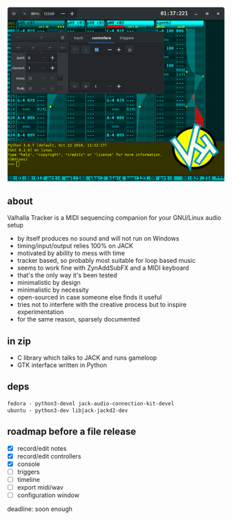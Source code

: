 ![vht header](/data/vht_header.png)
## about
Valhalla Tracker is a MIDI sequencing companion for
your GNU/Linux audio setup

- by itself produces no sound and will not run on Windows
- timing/input/output relies 100% on JACK
- motivated by ability to mess with time
- tracker based, so probably most suitable for loop based music
- seems to work fine with ZynAddSubFX and a MIDI keyboard
- that's the only way it's been tested
- minimalistic by design
- minimalistic by necessity
- open-sourced in case someone else finds it useful
- tries not to interfere with the creative process but to inspire experimentation
- for the same reason, sparsely documented

## in zip
- C library which talks to JACK and runs gameloop
- GTK interface written in Python

## deps
```
fedora - python3-devel jack-audio-connection-kit-devel
ubuntu - python3-dev libjack-jackd2-dev
```

## roadmap before a file release
- [x] record/edit notes
- [x] record/edit controllers
- [x] console
- [ ] triggers
- [ ] timeline
- [ ] export midi/wav
- [ ] configuration window

deadline: soon enough
